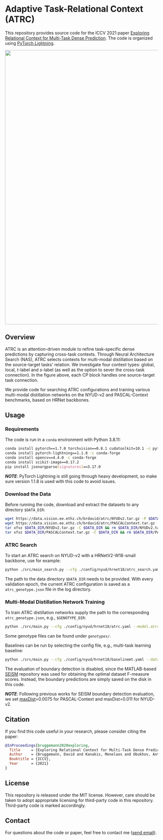 # Adaptive Task-Relational Context (ATRC)

This repository provides source code for the ICCV 2021 paper [Exploring Relational Context for Multi-Task Dense Prediction](https://arxiv.org/abs/2104.13874). The code is organized using [PyTorch Lightning](https://github.com/PyTorchLightning/pytorch-lightning). 

<img src="./docs/teaser.png" width="900"/>

## Overview

ATRC is an attention-driven module to refine task-specific dense predictions by capturing cross-task contexts. Through Neural Architecture Search (NAS), ATRC selects contexts for multi-modal distillation based on the source-target tasks' relation. We investigate four context types: global, local, *t*-label and *s*-label (as well as the option to sever the cross-task connection). In the figure above, each CP block handles one source-target task connection.

We provide code for searching ATRC configurations and training various multi-modal distillation networks on the NYUD-v2 and PASCAL-Context benchmarks, based on HRNet backbones. 

## Usage

### Requirements

The code is run in a `conda` environment with Python 3.8.11:
```bash
conda install pytorch==1.7.0 torchvision==0.8.1 cudatoolkit=10.1 -c pytorch
conda install pytorch-lightning==1.1.8 -c conda-forge
conda install opencv==4.4.0 -c conda-forge
conda install scikit-image==0.17.2
pip install jsonargparse[signatures]==3.17.0
```

**_NOTE_**: PyTorch Lightning is still going through heavy development, so make sure version 1.1.8 is used with this code to avoid issues.

### Download the Data

Before running the code, download and extract the datasets to any directory `$DATA_DIR`:
```bash
wget https://data.vision.ee.ethz.ch/brdavid/atrc/NYUDv2.tar.gz -P $DATA_DIR
wget https://data.vision.ee.ethz.ch/brdavid/atrc/PASCALContext.tar.gz -P $DATA_DIR
tar xfvz $DATA_DIR/NYUDv2.tar.gz -C $DATA_DIR && rm $DATA_DIR/NYUDv2.tar.gz
tar xfvz $DATA_DIR/PASCALContext.tar.gz -C $DATA_DIR && rm $DATA_DIR/PASCALContext.tar.gz
```

### ATRC Search

To start an ATRC search on NYUD-v2 with a HRNetV2-W18-small backbone, use for example:
```bash
python ./src/main_search.py --cfg ./config/nyud/hrnet18/atrc_search.yaml --datamodule.data_dir $DATA_DIR --trainer.gpus 2 --trainer.accelerator ddp
```
The path to the data directory `$DATA_DIR` needs to be provided. With every validation epoch, the current ATRC configuration is saved as a `atrc_genotype.json` file in the log directory.

### Multi-Modal Distillation Network Training

To train ATRC distillation networks supply the path to the corresponding `atrc_genotype.json`, e.g., `$GENOTYPE_DIR`: 
```bash
python ./src/main.py --cfg ./config/nyud/hrnet18/atrc.yaml --model.atrc_genotype_path $GENOTYPE_DIR/atrc_genotype.json --datamodule.data_dir $DATA_DIR --trainer.gpus 1
```
Some genotype files can be found under `genotypes/`.

Baselines can be run by selecting the config file, e.g., multi-task learning baseline:
```bash
python ./src/main.py --cfg ./config/nyud/hrnet18/baselinemt.yaml --datamodule.data_dir $DATA_DIR --trainer.gpus 1
```

The evaluation of boundary detection is disabled, since the MATLAB-based [SEISM](https://github.com/jponttuset/seism) repository was used for obtaining the optimal dataset F-measure scores. Instead, the boundary predictions are simply saved on the disk in this code.

**_NOTE_**: Following previous works for SEISM boundary detection evaluation, we set [maxDist](https://github.com/jponttuset/seism/blob/6af0cad37d40f5b4cbd6ca1d3606ec13b176c351/src/scripts/eval_method.m#L34)=0.0075 for PASCAL-Context and maxDist=0.011 for NYUD-v2.


## Citation

If you find this code useful in your research, please consider citing the paper:
```bibtex
@InProceedings{bruggemann2020exploring,
  Title     = {Exploring Relational Context for Multi-Task Dense Prediction},
  Author    = {Bruggemann, David and Kanakis, Menelaos and Obukhov, Anton and Georgoulis, Stamatios and Van Gool, Luc},
  Booktitle = {ICCV},
  Year      = {2021}
}
```

## License

This repository is released under the MIT license. However, care should be taken to adopt appropriate licensing for third-party code in this repository. Third-party code is marked accordingly.

## Contact

For questions about the code or paper, feel free to contact me ([send email](mailto:brdavid@vision.ee.ethz.ch)).
